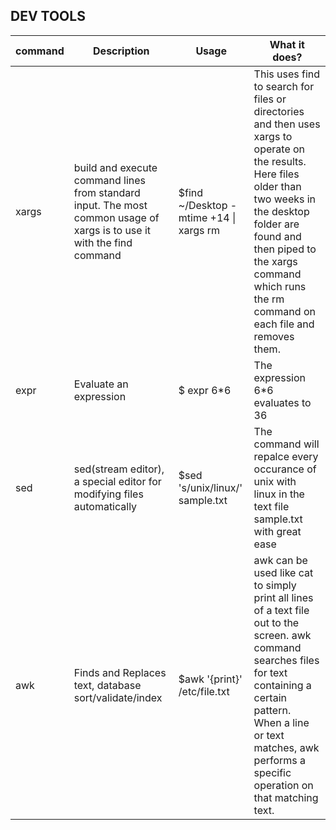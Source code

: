 ## DEV TOOLS
|command|Description                                                                                                           |Usage                                |What it does?                                                                                                                                                                                                                                                |
|-------|----------------------------------------------------------------------------------------------------------------------|-------------------------------------|-------------------------------------------------------------------------------------------------------------------------------------------------------------------------------------------------------------------------------------------------------------|
|xargs  |build and execute command lines from standard input. The most common usage of xargs is to use it with the find command|$find ~/Desktop -mtime +14 &#124; xargs rm|This uses find to search for files or directories and then uses xargs to operate on the results. Here files older than two weeks in the desktop folder are found and then piped to the xargs command which runs the rm command on each file and removes them.|
|expr   |Evaluate an expression                                                                                                |$ expr 6*6                           |The expression 6*6 evaluates to 36                                                                                                                                                                                                                           |
|sed    |sed(stream editor), a special editor for modifying files automatically                                                |$sed 's/unix/linux/' sample.txt      | The command will repalce every occurance of unix with linux in the text file sample.txt with great ease                                                                                                                                                     |
|awk    |Finds and Replaces text, database sort/validate/index                                                                 |$awk '{print}' /etc/file.txt         |awk can be used like cat to simply print all lines of a text file out to the screen. awk command searches files for text containing a  certain pattern. When a line or text matches, awk performs a specific operation on that  matching text.               |
